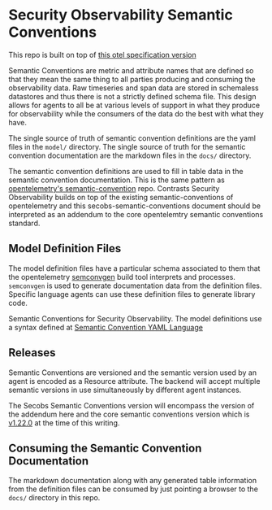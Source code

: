 # Security Observability Semantic Conventions

This repo is built on top of [this otel specification version][SpecificationVersion]

Semantic Conventions are metric and attribute names that are defined so that they
mean the same thing to all parties producing and consuming the observability data.
Raw timeseries and span data are stored in schemaless datastores and thus there is
not a strictly defined schema file. This design allows for agents to all be at
various levels of support in what they produce for observability while the
consumers of the data do the best with what they have.

The single source of truth of semantic convention definitions are the yaml
files in the `model/` directory.
The single source of truth for the semantic convention documentation are the
markdown files in the `docs/` directory.

The semantic convention definitions are used to fill in table data in the
semantic convention documentation. This is the same pattern as [opentelemetry's
semantic-convention](https://github.com/open-telemetry/semantic-conventions) repo.
Contrasts Security Observability builds on top of the existing semantic-conventions
of opentelemetry and this secobs-semantic-conventions document should be
interpreted as an addendum to the core opentelemtry semantic conventions standard.

## Model Definition Files

The model definition files have a particular schema associated to them that the
opentelemetry [semconvgen](https://github.com/open-telemetry/build-tools/blob/v0.22.0/semantic-conventions/README.md)
build tool interprets and processes. `semconvgen` is used to generate
documentation data from the definition files. Specific language agents can use
these definition files to generate library code.

Semantic Conventions for Security Observability.
The model definitions use a syntax defined at
[Semantic Convention YAML Language](https://raw.githubusercontent.com/open-telemetry/build-tools/v0.22.0/semantic-conventions/syntax.md)

## Releases

Semantic Conventions are versioned and the semantic version used by an agent is
encoded as a Resource attribute. The backend will accept multiple semantic versions
in use simultaneously by different agent instances.

The Secobs Semantic Conventions version will encompass the version of the addendum
here and the core semantic conventions version which is [v1.22.0](https://github.com/open-telemetry/semantic-conventions/releases/tag/v1.22.0)
at the time of this
writing.

## Consuming the Semantic Convention Documentation

The markdown documentation along with any generated table information from
the definition files can be consumed by just pointing a browser to the `docs/`
directory in this repo.

[SpecificationVersion]: https://github.com/open-telemetry/opentelemetry-specification/tree/v1.26.0

